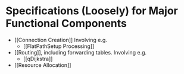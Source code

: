 # Specifications (Loosely) for Major Functional Components #

* [[Connection Creation]]
  Involving e.g.
    - [[FlatPathSetup Processing]]
* [[Routing]], including forwarding tables. Involving e.g.
    - [[qDijkstra]]
* [[Resource Allocation]]
